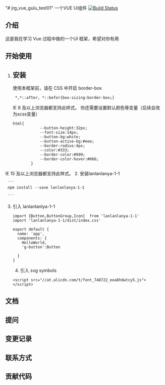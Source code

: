 "# jrg_vue_gulu_test01" 一个VUE Ui组件
[![Build Status](https://travis-ci.org/lanlanlanya/jrg_vue_gulu_test01.svg?branch=master)](https://travis-ci.org/lanlanlanya/jrg_vue_gulu_test01)

## 介绍
这是我在学习 Vue 过程中做的一个UI 框架，希望对你有用
## 开始使用
1. ## 安装
   使用本框架前，请在 CSS 中开启 border-box

   ```
    *,*::after, *::befor{box-sizing:border-box;}

   ```
   IE 8 及以上浏览器都支持此样式。
   你还需要设置默认颜色等变量（后续会改为scss变量）

   ```
   html{
               --button-height:32px;
               --font-size:14px;
               --button-bg:white;
               --button-active-bg:#eee;
               --border-radius:4px;
               --color:#333;
               --border-color:#999;
               --border-color-hover:#666;
           }
     ```
IE 15 及以上浏览器都支持此样式。
2. 安装lanlanlanya-1-1

     ```
     npm install --save lanlanlanya-1-1

     ```
3. 引入 lanlanlanlya-1-1
    ```
    import {Button,ButtonGroup,Icon}  from 'lanlanlanya-1-1'
    import 'lanlanlanya-1-1/dist/index.css'

    export default {
      name: 'app',
      components: {
        HelloWorld,
        'g-button':Button

      }
    }

    ```
    4. 引入 svg symbols

    ```
    <script src="//at.alicdn.com/t/font_748722_eoa6hdwtcy5.js"></script>

    ```
## 文档
## 提问
## 变更记录
## 联系方式
## 贡献代码

```